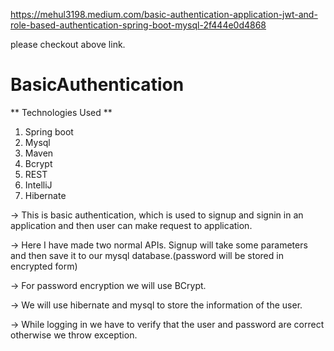 https://mehul3198.medium.com/basic-authentication-application-jwt-and-role-based-authentication-spring-boot-mysql-2f444e0d4868

please checkout above link.


# BasicAuthentication

** Technologies Used **
1. Spring boot
2. Mysql
3. Maven
4. Bcrypt
5. REST
6. IntelliJ
7. Hibernate

-> This is basic authentication, which is used to signup and signin in an application and then user can make request to application.

-> Here I have made two normal APIs. Signup will take some parameters and then save it to our mysql database.(password will be stored in encrypted form)

-> For password encryption we will use BCrypt.

-> We will use hibernate and mysql to store the information of the user.

-> While logging in we have to verify that the user and password are correct otherwise we throw exception.
